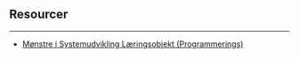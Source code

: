 
## Resourcer
---
- [Mønstre i Systemudvikling Læringsobjekt (Programmerings)](https://rise.articulate.com/share/Z_DVWywECFo9goC6bVPMUF1ltBmEcxoF#/lessons/3DvPUJQlNxsEoTfWACF6PY-uObzQ1bKf)
